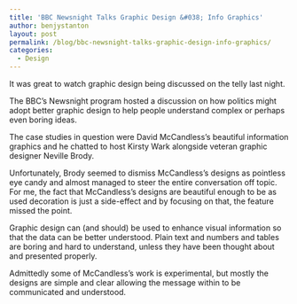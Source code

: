 ```yaml
---
title: 'BBC Newsnight Talks Graphic Design &#038; Info Graphics'
author: benjystanton
layout: post
permalink: /blog/bbc-newsnight-talks-graphic-design-info-graphics/
categories:
  - Design
---
```

It was great to watch graphic design being discussed on the telly last night.

The BBC’s Newsnight program hosted a discussion on how politics might adopt better graphic design to help people understand complex or perhaps even boring ideas.

<!--more-->

The case studies in question were David McCandless’s beautiful information graphics and he chatted to host Kirsty Wark alongside veteran graphic designer Neville Brody.

Unfortunately, Brody seemed to dismiss McCandless’s designs as pointless eye candy and almost managed to steer the entire conversation off topic. For me, the fact that McCandless’s designs are beautiful enough to be as used decoration is just a side-effect and by focusing on that, the feature missed the point.

Graphic design can (and should) be used to enhance visual information so that the data can be better understood. Plain text and numbers and tables are boring and hard to understand, unless they have been thought about and presented properly.

Admittedly some of McCandless’s work is experimental, but mostly the designs are simple and clear allowing the message within to be communicated and understood.
